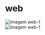 # web
<section> 
  <div>
    <img src="https://github.com/michael0203/web/blob/main/web-1.png" alt="Imagem web-1" />
  </div>
  
  <div>
    <img src="https://github.com/michael0203/web/blob/main/web-2.png" alt="Imagem web-1" />
  </div>
</section>
